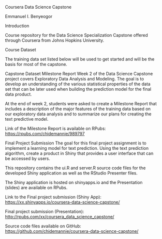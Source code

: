 Coursera Data Science Capstone

Emmanuel I. Benyeogor

Introduction

Course repository for the Data Science Specialization Capstone offered through Coursera from Johns Hopkins University.

Course Dataset

The training data set listed below will be used to get started and will be the basis for most of the capstone.

Capstone Dataset
Milestone Report Week 2 of the Data Science Capstone project covers Exploratory Data Analysis and Modeling. The goal is to develop an understanding of the various statistical properties of the data set that can be later used when building the prediction model for the final data product.

At the end of week 2, students were asked to create a Milestone Report that includes a description of the major features of the training data based on our exploratory data analysis and to summarize our plans for creating the text predictive model.

Link of the Milestone Report is available on RPubs: https://rpubs.com/chidemannie/989797

Final Project Submission
The goal for this final project assignment is to implement a learning model for text prediction. Using the text prediction algorithm, create a product in Shiny that provides a user interface that can be accessed by users.

This repository contains the ui.R and server.R source code files for the developed Shiny application as well as the RStudio Presenter files.

The Shiny application is hosted on shinyapps.io and the Presentation (slides) are available on RPubs.

Link to the Final project submission (Shiny App): https://xx.shinyapps.io/coursera-data-science-capstone/

Final project submission (Presentation): http://rpubs.com/xx/coursera_data_science_capstone/

Source code files available on GitHub: https://github.com/chidemannie/coursera-data-science-capstone/
